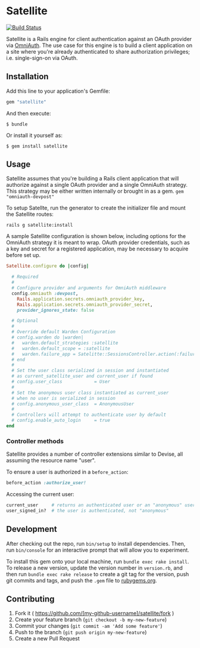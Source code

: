 # Satellite

[![Build Status](https://travis-ci.org/challengepost/satellite.svg)](https://travis-ci.org/challengepost/satellite)

Satellite is a Rails engine for client authentication against an OAuth provider
via [OmniAuth](https://github.com/intridea/omniauth). The use case for this
engine is to build a client application on a site where you're already
authenticated to share authorization privileges; i.e. single-sign-on via OAuth.

## Installation

Add this line to your application's Gemfile:

```ruby
gem "satellite"
```

And then execute:

    $ bundle

Or install it yourself as:

    $ gem install satellite

## Usage

Satellite assumes that you're building a Rails client application that will authorize
against a single OAuth provider and a single OmniAuth strategy. This strategy
may be either written internally or brought in as a gem.
`gem "omniauth-devpost"`

To setup Satellte, run the generator to create the initializer file and mount the Satellite routes:

`rails g satellite:install`

A sample Satellite configuration is shown below, including options for the OmniAuth
strategy it is meant to wrap. OAuth provider credentials, such as a key and secret for a registered application, may be necessary to acquire before set up.

```ruby
Satellite.configure do |config|

  # Required
  #
  # Configure provider and arguments for OmniAuth middleware
  config.omniauth :devpost,
    Rails.application.secrets.omniauth_provider_key,
    Rails.application.secrets.omniauth_provider_secret,
    provider_ignores_state: false

  # Optional
  #
  # Override default Warden Configuration
  # config.warden do |warden|
  #   warden.default_strategies :satellite
  #   warden.default_scope = :satellite
  #   warden.failure_app = Satelitte::SessionsController.action(:failure)
  # end
  #
  # Set the user class serialized in session and instantiated
  # as current_satellite_user and current_user if found
  # config.user_class            = User
  #
  # Set the anonymous user class instantiated as current_user
  # when no user is serialized in session
  # config.anonymous_user_class  = AnonymousUser
  #
  # Controllers will attempt to authenticate user by default
  # config.enable_auto_login     = true
end
```

### Controller methods

Satellite provides a number of controller extensions similar to Devise, all
assuming the resource name "user".

To ensure a user is authorized in a `before_action`:

```ruby
before_action :authorize_user!
```

Accessing the current user:

```ruby
current_user     # returns an authenticated user or an "anonymous" user (null object)
user_signed_in?  # the user is authenticated, not "anonymous"
```

## Development

After checking out the repo, run `bin/setup` to install dependencies. Then, run `bin/console` for an interactive prompt that will allow you to experiment.

To install this gem onto your local machine, run `bundle exec rake install`. To release a new version, update the version number in `version.rb`, and then run `bundle exec rake release` to create a git tag for the version, push git commits and tags, and push the `.gem` file to [rubygems.org](https://rubygems.org).

## Contributing

1. Fork it ( https://github.com/[my-github-username]/satellite/fork )
2. Create your feature branch (`git checkout -b my-new-feature`)
3. Commit your changes (`git commit -am 'Add some feature'`)
4. Push to the branch (`git push origin my-new-feature`)
5. Create a new Pull Request
